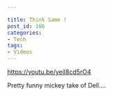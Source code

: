 ```yaml
---

title: Think Same !
post_id: 166
categories: 
- Tech
tags:
- Videos
---
```


https://youtu.be/yeiI8cd5rO4

Pretty funny mickey take of Dell....